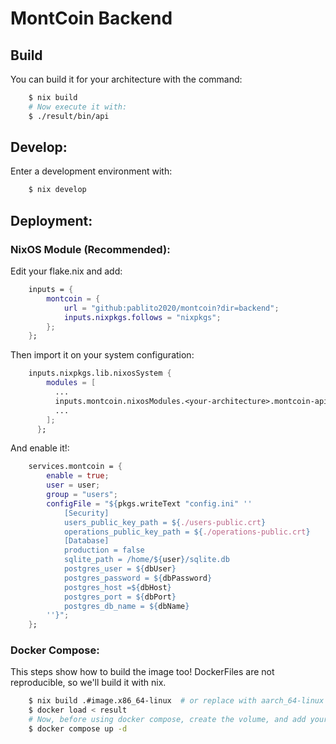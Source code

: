 #  MontCoin Backend


##  Build
You can build it for your architecture with the command:

```bash
    $ nix build
    # Now execute it with:
    $ ./result/bin/api
```

##  Develop:
Enter a development environment with:

```bash
    $ nix develop
```


##  Deployment:

### NixOS Module (Recommended):
Edit your flake.nix and add:
```nix
    inputs = {
        montcoin = {
            url = "github:pablito2020/montcoin?dir=backend";
            inputs.nixpkgs.follows = "nixpkgs";
        };
    };
```
Then import it on your system configuration:
```nix
    inputs.nixpkgs.lib.nixosSystem {
        modules = [
          ...
          inputs.montcoin.nixosModules.<your-architecture>.montcoin-api
          ...
        ];
      };
```

And enable it!:
```nix
    services.montcoin = {
        enable = true;
        user = user;
        group = "users";
        configFile = "${pkgs.writeText "config.ini" ''
            [Security]
            users_public_key_path = ${./users-public.crt}
            operations_public_key_path = ${./operations-public.crt}
            [Database]
            production = false
            sqlite_path = /home/${user}/sqlite.db
            postgres_user = ${dbUser}
            postgres_password = ${dbPassword}
            postgres_host =${dbHost}
            postgres_port = ${dbPort}
            postgres_db_name = ${dbName}
        ''}";
    };
```

### Docker Compose:
This steps show how to build the image too! DockerFiles are not reproducible, so we'll build it with nix.
```bash
    $ nix build .#image.x86_64-linux  # or replace with aarch_64-linux or whatever you use
    $ docker load < result
    # Now, before using docker compose, create the volume, and add your public keys and config file there (and edit the .env file!)
    $ docker compose up -d
```

